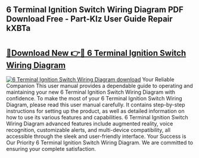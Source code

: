 ## 6 Terminal Ignition Switch Wiring Diagram PDF Download Free - Part-KIz User Guide Repair kXBTa

# <h2><a href="http://dfkbay7.blite.top/?on=6+Terminal+Ignition+Switch+Wiring+Diagram">🔗Download New 👉🔴 6 Terminal Ignition Switch Wiring Diagram</a></h2>

[![6 Terminal Ignition Switch Wiring Diagram download](https://i.imgur.com/lujVjoI.png)](http://dfkbay7.blite.top/?on=6+Terminal+Ignition+Switch+Wiring+Diagram)
Your Reliable Companion This user manual provides a dependable guide to operating and maintaining your new 6 Terminal Ignition Switch Wiring Diagram with confidence. To make the most of your 6 Terminal Ignition Switch Wiring Diagram, please read this user manual carefully. It contains step-by-step instructions for setting up the product, as well as detailed information on how to use its various features and capabilities. 6 Terminal Ignition Switch Wiring Diagram advanced features include augmented reality, voice recognition, customizable alerts, and multi-device compatibility, all accessible through the sleek and user-friendly interface. Your Success is Our Priority 6 Terminal Ignition Switch Wiring Diagram. We are committed to ensuring your complete satisfaction.

